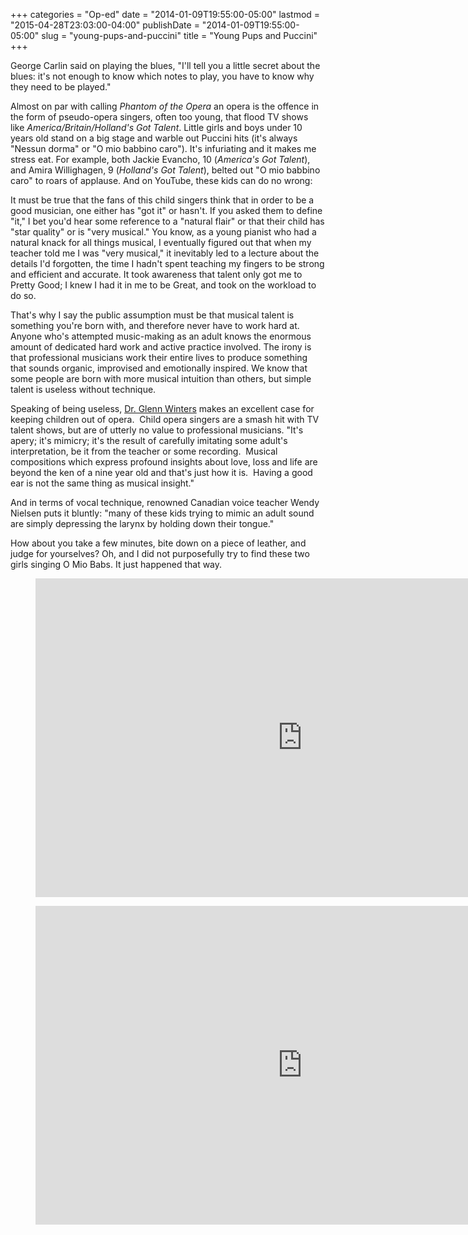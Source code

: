 +++
categories = "Op-ed"
date = "2014-01-09T19:55:00-05:00"
lastmod = "2015-04-28T23:03:00-04:00"
publishDate = "2014-01-09T19:55:00-05:00"
slug = "young-pups-and-puccini"
title = "Young Pups and Puccini"
+++

George Carlin said on playing the blues, "I'll tell you a little secret about the blues: it's not enough to know which notes to play, you have to know why they need to be played."

Almost on par with calling _Phantom of the Opera_ an opera is the offence in the form of pseudo-opera singers, often too young, that flood TV shows like _America/Britain/Holland's Got Talent_. Little girls and boys under 10 years old stand on a big stage and warble out Puccini hits (it's always "Nessun dorma" or "O mio babbino caro"). It's infuriating and it makes me stress eat.
For example, both Jackie Evancho, 10 (_America's Got Talent_), and Amira Willighagen, 9 (_Holland's Got Talent_), belted out "O mio babbino caro" to roars of applause. And on YouTube, these kids can do no wrong:

It must be true that the fans of this child singers think that in order to be a good musician, one either has "got it" or hasn't. If you asked them to define "it," I bet you'd hear some reference to a "natural flair" or that their child has "star quality" or is "very musical." You know, as a young pianist who had a natural knack for all things musical, I eventually figured out that when my teacher told me I was "very musical," it inevitably led to a lecture about the details I'd forgotten, the time I hadn't spent teaching my fingers to be strong and efficient and accurate. It took awareness that talent only got me to Pretty Good; I knew I had it in me to be Great, and took on the workload to do so.

That's why I say the public assumption must be that musical talent is something you're born with, and therefore never have to work hard at. Anyone who's attempted music-making as an adult knows the enormous amount of dedicated hard work and active practice involved. The irony is that professional musicians work their entire lives to produce something that sounds organic, improvised and emotionally inspired. We know that some people are born with more musical intuition than others, but simple talent is useless without technique.

Speaking of being useless, [Dr. Glenn Winters](http://dropera.blogspot.ca/2012/01/about-those-child-opera-singers-heres.html?fb_action_ids=10152443578425166&fb_action_types=og.likes&fb_source=other_multiline&action_object_map=%5B10150461126021517%5D&action_type_map=%5B%22og.likes%22%5D&action_ref_map=%5B%5D) makes an excellent case for keeping children out of opera.  Child opera singers are a smash hit with TV talent shows, but are of utterly no value to professional musicians. "It's apery; it's mimicry; it's the result of carefully imitating some adult's interpretation, be it from the teacher or some recording.  Musical compositions which express profound insights about love, loss and life are beyond the ken of a nine year old and that's just how it is.  Having a good ear is not the same thing as musical insight."

And in terms of vocal technique, renowned Canadian voice teacher Wendy Nielsen puts it bluntly: "many of these kids trying to mimic an adult sound are simply depressing the larynx by holding down their tongue."

How about you take a few minutes, bite down on a piece of leather, and judge for yourselves? Oh, and I did not purposefully try to find these two girls singing O Mio Babs. It just happened that way.

<figure data-type="video">
<iframe width="854" height="510" src="https://www.youtube.com/embed/DBDtbl3glr0" frameborder="0" allowfullscreen></iframe>
</figure>

<figure data-type="video">
<iframe width="854" height="510" src="https://www.youtube.com/embed/SKhmFSV-XB0" frameborder="0" allowfullscreen></iframe>
</figure>
